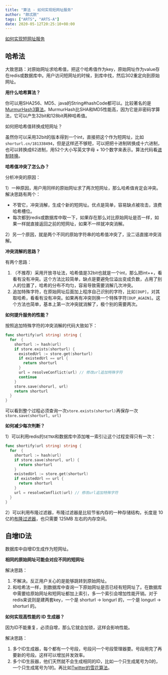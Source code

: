 ```yaml
---
title: "算法 - 如何实现短网址服务"
author: "颇忒脱"
tags: ["ARTS", "ARTS-A"]
date: 2020-05-12T20:25:10+08:00
---
```


<!--more-->

[如何实现短网址服务][1]

## 哈希法

大致思路：对原始网址求哈希值，把这个哈希值作为key，原始网址作为value存在redis或数据库中。用户访问短网址的时候，到库中找，然后302重定向到原始网址。

**用什么哈希算法？**

你可以用SHA256、MD5、java的String#hashCode都可以。比较著名的是[MurmurHash3算法][2]。MurmurHash比SHA和MD5性能高，因为它是非密码学算法，它可以产生32bit和128bit两种哈希值。

如何把哈希值转换成短网址？

虽然你可以采用32bit的版本得到一个int，直接把这个作为短网址，比如`shorturl.cn/181338494`，但是这样还不够短，可以把把十进制转换成十六进制，也可以转换成62进制，用52个大小写英文字母 + 10个数字来表示。算法代码看[进制转换](../31-radix-convert)。

**哈希值冲突了怎么办？**

分析冲突的原因：

1）一种原因，用户用同样的原始网址求了两次短网址，那么哈希值肯定会冲突。解决思路有两个：

* 不管它，冲突消解，生成个新的短网址。优点是简单，容易缺点被攻击，浪费哈希槽位。
* 每次都到redis或数据库中取一下，如果存在那么对比原始网址是否一样，如果一样就直接返回之前的短网址，如果不一样就冲突消解。

2）另一个原因，就是两个不同的原始字符串的哈希值冲突了，没二话直接冲突消解。

**冲突消解的思路？**

有两个思路：

1. （不推荐）采用开放寻址法，哈希值是32bit也就是一个int，那么把int++，看看有没有冲突。这个方法比较简单，缺点是要避免位溢出变成负数，占用了别人的位置了，哈希的分布不均匀，容易导致需要消解几次冲突。
1. 追加特殊字符，在原始网址后面加上程序自己识别的字符，比如`[DUP]`，对其取哈希，看看有没有冲突。如果再有冲突则换一个特殊字符`[DUP_AGAIN]`。这个方法也简单，基本上第一次冲突就消解了，极个别的需要两次。

**如何提升服务的性能？**

按照追加特殊字符的冲突消解的代码大致如下：

```go
func shortify(url string) string {
  for  {
    shorturl := hash(url)
    if store.exists(shorturl) {
      existedUrl := store.get(shorturl)
      if existedUrl == url {
        return shorturl
      }
      url = resolveConflict(url) // 修改url追加特殊字符
      continue
    }
    store.save(shorurl, url)
    return shorturl
  }
}
```

可以看到整个过程必须查询一次`store.exists(shorturl)`再保存一次`store.save(shorturl, url)`

**如何减少每次判断？**

1）可以利用redis的`SETNX`和数据库中添加唯一索引让这个过程变得只有一次：

```go
func shortify(url string) string {
  for  {
    shorturl := hash(url)
    if store.save(shorurl, url) {
      return shorturl
    }
    existedUrl := store.get(shorturl)
    if existedUrl == url {
      return shorturl
    }
    url = resolveConflict(url) // 修改url追加特殊字符    
  }
}
```

2）可以利用布隆过滤器，布隆过滤器是比较节省内存的一种存储结构，长度是 10 亿的[布隆过滤器](../32-bloom-filter)，也只需要 125MB 左右的内存空间。

## 自增ID法

数据库中自增ID生成作为短网址。

**相同的原始网址可能会对应不同的短网址**

解决思路：

1. 不解决。反正用户关心的是能够跳转到原始网址。
2. 和哈希法一样，到数据库中查询一下原始网址是否已经有短网址了。在数据库中需要给原始网址和短网址都加上索引，多一个索引会增加性能开销。对于redis来说则是建两套key，一个是 shorturl -> longurl 的，一个是 longurl -> shorturl 的。

**如何实现高性能的 ID 生成器？**

因为ID不能重复，必须自增，那么它就会加锁，这样会影响性能。

解决思路：

1. 多个ID生成器，每个都有一个号段，号段问一个号段管理器要。号段用完了再要新的号段。这样可以增加并发效率。
2. 多个ID生辰器，他们天然就不会生成相同的ID，比如一个只生成尾号为0的，一个只生成尾号为1的。再比如[Twitter的雪花算法][3]。



[1]: https://time.geekbang.org/column/article/80850
[2]: https://zh.wikipedia.org/wiki/Murmur%E5%93%88%E5%B8%8C
[3]: https://juejin.im/post/5a7f9176f265da4e721c73a8


